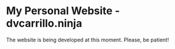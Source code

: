 # My Personal Website - dvcarrillo.ninja

The website is being developed at this moment. Please, be patient!
